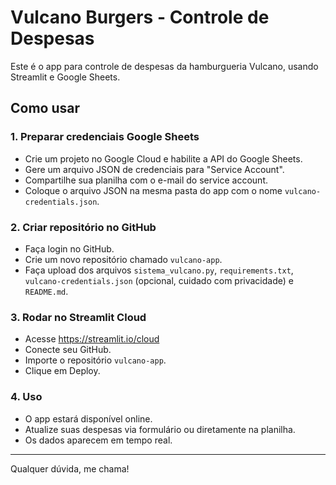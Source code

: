 
# Vulcano Burgers - Controle de Despesas

Este é o app para controle de despesas da hamburgueria Vulcano, usando Streamlit e Google Sheets.

## Como usar

### 1. Preparar credenciais Google Sheets
- Crie um projeto no Google Cloud e habilite a API do Google Sheets.
- Gere um arquivo JSON de credenciais para "Service Account".
- Compartilhe sua planilha com o e-mail do service account.
- Coloque o arquivo JSON na mesma pasta do app com o nome `vulcano-credentials.json`.

### 2. Criar repositório no GitHub
- Faça login no GitHub.
- Crie um novo repositório chamado `vulcano-app`.
- Faça upload dos arquivos `sistema_vulcano.py`, `requirements.txt`, `vulcano-credentials.json` (opcional, cuidado com privacidade) e `README.md`.

### 3. Rodar no Streamlit Cloud
- Acesse https://streamlit.io/cloud
- Conecte seu GitHub.
- Importe o repositório `vulcano-app`.
- Clique em Deploy.

### 4. Uso
- O app estará disponível online.
- Atualize suas despesas via formulário ou diretamente na planilha.
- Os dados aparecem em tempo real.

---

Qualquer dúvida, me chama!
